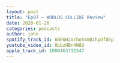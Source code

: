 ```yaml
---
layout: post
title: "Ep97 – WORLDS COLLIDE Review"
date: 2020-01-26
categories: podcasts
author: john
spotify_track_id: 6BE6HzVrho54mB1hyOfdEp
youtube_video_id: HLbzHBn4W8U
apple_track_id: 1000463711547
---
```

